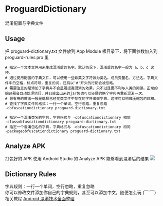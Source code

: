 # ProguardDictionary
混淆配置与字典文件

## Usage
把 proguard-dictionary.txt 文件放到 App Module 根目录下，将下面参数加入到 proguard-rules.pro 里
```
# 指定一个文本文件用来生成混淆后的名字。默认情况下，混淆后的名字一般为 a、b、c 这种。
# 通过使用配置的字典文件，可以使用一些非英文字符做为类名。成员变量名、方法名。字典文件中的空格，标点符号，重复的词，还有以'#'开头的行都会被忽略。
# 需要注意的是添加了字典并不会显著提高混淆的效果，只不过是更不利与人类的阅读。正常的编译器会自动处理他们，并且输出出来的jar包也可以轻易的换个字典再重新混淆一次。
# 最有用的做法一般是选择已经在类文件中存在的字符串做字典，这样可以稍微压缩包的体积。
# 查找了字典文件的格式：一行一个单词，空行忽略，重复忽略
-obfuscationdictionary proguard-dictionary.txt

# 指定一个混淆类名的字典，字典格式与 -obfuscationdictionary 相同
-classobfuscationdictionary proguard-dictionary.txt
# 指定一个混淆包名的字典，字典格式与 -obfuscationdictionary 相同
-packageobfuscationdictionary proguard-dictionary.txt
```

## Analyze APK
打包好的 APK 使用 Android Studio 的 Analyze APK 能够看到混淆后的结果
![](https://github.com/RockyQu/ProguardDictionary/blob/master/ImageFolder/proguard1.png "")

## Dictionary Rules
字典规则：一行一个单词，空行忽略，重复忽略  
你可以修改文件添加你自己的字典规则，甚至可以添加中文，随便怎么玩 (￣ˇ￣)  
相关教程 [Android 混淆技术全面整理](http://rockycoder.cn/混淆/2018/03/15/Android-proguard-rules.html)
